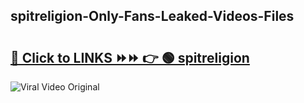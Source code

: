 
 ## spitreligion-Only-Fans-Leaked-Videos-Files

# <h2><a href="https://mediaupload.pro?spitreligion">🔗 Click to LINKS ⏩⏩ 👉 🟢 spitreligion </a></h2>

<a href="https://mediaupload.pro?spitreligion" rel="nofollow" data-target="animated-image.originalLink"><img src="https://i.ibb.co.com/xMMVF88/686577567.gif" alt="Viral Video Original" style="max-width: 100%; display: inline-block;" data-target="animated-image.originalImage"></a>